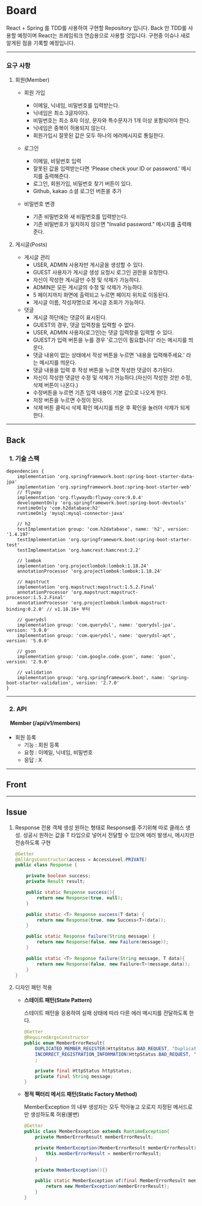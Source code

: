 # Board

React + Spring 를 TDD를 사용하여 구현할 Repository 입니다. Back 만 TDD를 사용할 예정이며
React는 프레임워크 연습용으로 사용할 것입니다.
구현중 이슈나 새로 알게된 점을 기록할 예정입니다.

---

### 요구 사항

1. 회원(Member)

   - 회원 가입

     - 이메일, 닉네임, 비밀번호를 입력받는다.
     - 닉네임은 최소 3글자이다.
     - 비밀번호는 최소 8자 이상, 문자와 특수문자가 1개 이상 포함되어야 한다.
     - 닉네임은 중복이 허용되지 않는다.
     - 회원가입시 잘못된 값은 모두 하나의 에러메시지로 통일한다.

   - 로그인

     - 이메일, 비밀번호 입력
     - 잘못된 값을 입력받는다면 'Please check your ID or password.' 메시지를 출력해준다.
     - 로그인, 회원가입, 비밀번호 찾기 버튼이 있다.
     - Github, kakao 소셜 로그인 버튼을 추가

   - 비밀번호 변경
     - 기존 비밀번호와 새 비밀번호를 입력받는다.
     - 기존 비밀번호가 일치하지 않으면 "Invalid password." 메시지를 출력해준다.

2. 게시글(Posts)
   - 게시글 관리
     - USER, ADMIN 사용자만 게시글을 생성할 수 있다.
     - GUEST 사용자가 게시글 생성 요청시 로그인 권한을 요청한다.
     - 자신이 작성한 게시글만 수정 및 삭제가 가능하다.
     - ADMIN은 모든 게시글의 수정 및 삭제가 가능하다.
     - 5 페이지까지 화면에 출력되고 누르면 페이지 위치로 이동된다.
     - 게시글 이름, 작성자명으로 게시글 조회가 가능하다.
   - 댓글
     - 게시글 하단에는 댓글이 표시된다.
     - GUEST의 경우, 댓글 입력창을 입력할 수 없다.
     - USER, ADMIN 사용자(로그인)는 댓글 입력창을 입력할 수 있다.
     - GUEST가 입력 버튼을 누를 경우 '로그인이 필요합니다' 라는 메시지를 띄운다.
     - 댓글 내용이 없는 상태에서 작성 버튼을 누르면 '내용을 입력해주세요.' 라는 메시지를 띄운다.
     - 댓글 내용을 입력 후 작성 버튼을 누르면 작성한 댓글이 추가된다.
     - 자신이 작성한 댓글만 수정 및 삭제가 가능하다.(자신이 작성한 것만 수정, 삭제 버튼이 나온다.)
     - 수정버튼을 누르면 기존 입력 내용이 기본 값으로 나오게 한다.
     - 저장 버튼을 누르면 수정이 된다.
     - 삭제 버튼 클릭시 삭제 확인 메시지를 띄운 후 확인을 눌러야 삭제가 되게 한다.

---

## Back

### &nbsp; 1. 기술 스팩

```
dependencies {
	implementation 'org.springframework.boot:spring-boot-starter-data-jpa'
	implementation 'org.springframework.boot:spring-boot-starter-web'
	// flyway
	implementation 'org.flywaydb:flyway-core:9.0.4'
	developmentOnly 'org.springframework.boot:spring-boot-devtools'
	runtimeOnly 'com.h2database:h2'
	runtimeOnly 'mysql:mysql-connector-java'

	// h2
	testImplementation group: 'com.h2database', name: 'h2', version: '1.4.197'
	testImplementation 'org.springframework.boot:spring-boot-starter-test'
	testImplementation 'org.hamcrest:hamcrest:2.2'

	// lombok
	implementation 'org.projectlombok:lombok:1.18.24'
	annotationProcessor 'org.projectlombok:lombok:1.18.24'

	// mapstruct
	implementation 'org.mapstruct:mapstruct:1.5.2.Final'
	annotationProcessor 'org.mapstruct:mapstruct-processor:1.5.2.Final'
	annotationProcessor 'org.projectlombok:lombok-mapstruct-binding:0.2.0' // v1.18.16+ 부터

	// querydsl
	implementation group: 'com.querydsl', name: 'querydsl-jpa', version: '5.0.0'
	implementation group: 'com.querydsl', name: 'querydsl-apt', version: '5.0.0'

	// gson
	implementation group: 'com.google.code.gson', name: 'gson', version: '2.9.0'

	// validation
	implementation group: 'org.springframework.boot', name: 'spring-boot-starter-validation', version: '2.7.0'
}
```

---

### &nbsp; 2. API

#### &nbsp;&nbsp; Member (/api/v1/members)

- 회원 등록
  - 기능 : 회원 등록
  - 요청 : 이메일, 닉네임, 비밀번호
  - 응답 : X

---

## Front

---

## Issue

1. Response 전용 객체 생성
   원하는 형태로 Response를 주기위해 따로 클래스 생성. 성공시 원하는 값을 T 타입으로 넣어서 전달할 수 있으며 에러 발생시, 메시지만 전송하도록 구현

   ```java
   @Getter
   @AllArgsConstructor(access = AccessLevel.PRIVATE)
   public class Response {

       private boolean success;
       private Result result;

       public static Response success(){
           return new Response(true, null);
       }

       public static <T> Response success(T data) {
           return new Response(true, new Success<T>(data));
       }

       public static Response failure(String message) {
           return new Response(false, new Failure(message));
       }

       public static <T> Response failure(String message, T data){
           return new Response(false, new Failure<T>(message,data));
       }
   }
   ```

2. 디자인 패턴 적용

   - **스테이트 패턴(State Pattern)**

     스테이트 패턴을 응용하여 실패 상태에 따라 다른 에러 메시지를 전달하도록 한다.

     ```java
     @Getter
     @RequiredArgsConstructor
     public enum MemberErrorResult{
         DUPLICATED_MEMBER_REGISTER(HttpStatus.BAD_REQUEST, "Duplicate Members Information."),
         INCORRECT_REGISTRATION_INFORMATION(HttpStatus.BAD_REQUEST, "Incorrect registration information"),
         ;

         private final HttpStatus httpStatus;
         private final String message;
     }
     ```

   - **정적 팩터리 메서드 패턴(Static Factory Method)**

     MemberException 의 내부 생성자는 모두 막아놓고 오로지 지정된 메서드로만 생성하도록 허용(불변)

     ```java
     @Getter
     public class MemberException extends RuntimeException{
         private MemberErrorResult memberErrorResult;

         private MemberException(MemberErrorResult memberErrorResult) {
             this.memberErrorResult = memberErrorResult;
         }

         private MemberException(){}

         public static MemberException of(final MemberErrorResult memberErrorResult){
             return new MemberException(memberErrorResult);
         }
     }
     ```
